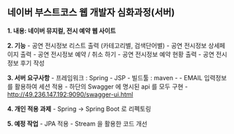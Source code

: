 ## 네이버 부스트코스 웹 개발자 심화과정(서버)
  **1. 내용: 네이버 뮤지컬, 전시 예약 웹 사이트** 
  
  **2. 기능**
	     - 공연 전시정보 리스트 출력
	      (카테고리별, 검색단어별)
	     - 공연 전시정보 상세페이지 출력
	     - 공연 전시정보 예약 / 취소 하기
	     - 공연 전시정보 예약 현황 출력
	     - 공연 전시정보 후기 작성
     
 **3. 서버 요구사항**
		 - 프레임워크 : Spring - JSP 
		 - 빌드툴 : maven
		 - 
		 - EMAIL 입력정보를 활용하여 세션 적용
		 - 하단의 Swagger 에 명시된 api 를 모두 구현
		  - http://49.236.147.192:9090/swagger-ui.html
		  
**4. 개인 적용 과제**
	- Spring -> Spring Boot 로 리펙토링

**5. 예정 작업**
	-  JPA  적용
	- Stream 을 활용한 코드 개선
